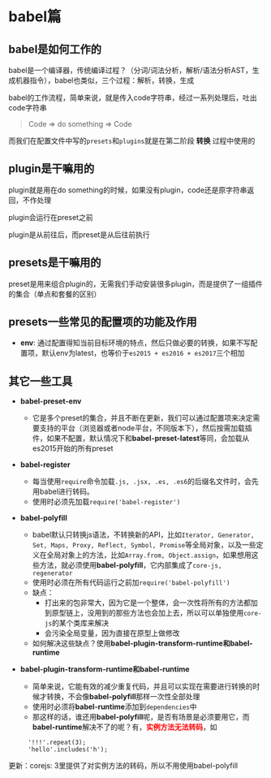 
# babel篇

## babel是如何工作的

babel是一个编译器，传统编译过程？（分词/词法分析，解析/语法分析AST，生成机器指令），babel也类似，三个过程：解析，转换，生成

babel的工作流程，简单来说，就是传入code字符串，经过一系列处理后，吐出code字符串

>Code => do something  => Code

而我们在配置文件中写的```presets```和```plugins```就是在第二阶段 **转换** 过程中使用的

## plugin是干嘛用的

plugin就是用在do something的时候，如果没有plugin，code还是原字符串返回，不作处理

plugin会运行在preset之前

plugin是从前往后，而preset是从后往前执行

## presets是干嘛用的

preset是用来组合plugin的，无需我们手动安装很多plugin，而是提供了一组插件的集合（单点和套餐的区别）

## presets一些常见的配置项的功能及作用

* **env**: 通过配置得知当前目标环境的特点，然后只做必要的转换，如果不写配置项，默认env为latest，也等价于```es2015 + es2016 + es2017```三个相加

## 其它一些工具

* **babel-preset-env**
  * 它是多个preset的集合，并且不断在更新，我们可以通过配置项来决定需要支持的平台（浏览器或者node平台，不同版本下），然后按需加载插件，如果不配置，默认情况下和**babel-preset-latest**等同，会加载从es2015开始的所有preset

* **babel-register**
  * 每当使用```require```命令加载```.js, .jsx, .es, .es6```的后缀名文件时，会先用babel进行转码。 
  * 使用时必须先加载```require('babel-register')```

* **babel-polyfill**
  * babel默认只转换js语法，不转换新的API，比如```Iterator, Generator, Set, Maps, Proxy, Reflect, Symbol, Promise```等全局对象，以及一些定义在全局对象上的方法，比如```Array.from, Object.assign```，如果想用这些方法，就必须使用**babel-polyfill**，它内部集成了```core-js, regenerator```
  * 使用时必须在所有代码运行之前加```require('babel-polyfill')```
  * 缺点：
    * 打出来的包非常大，因为它是一个整体，会一次性将所有的方法都加到原型链上，没用到的那些方法也会加上去，所以可以单独使用```core-js```的某个类库来解决
    * 会污染全局变量，因为直接在原型上做修改
  * 如何解决这些缺点？使用**babel-plugin-transform-runtime和babel-runtime**

* **babel-plugin-transform-runtime和babel-runtime**
  * 简单来说，它能有效的减少重复代码，并且可以实现在需要进行转换的时候才转换，不会像**babel-polyfill**那样一次性全部处理
  * 使用时必须将**babel-runtime**添加到```dependencies```中
  * 那这样的话，谁还用**babel-polyfill**呢，是否有场景是必须要用它，而**babel-runtime**解决不了的呢？有，**<font color='red'>实例方法无法转码</font>**，如
  ```
    '!!!'.repeat(3);
    'hello'.includes('h');
  ```

更新：corejs: 3里提供了对实例方法的转码，所以不用使用babel-polyfill